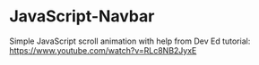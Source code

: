 # JavaScript-Navbar
Simple JavaScript scroll animation with help from Dev Ed tutorial: https://www.youtube.com/watch?v=RLc8NB2JyxE

